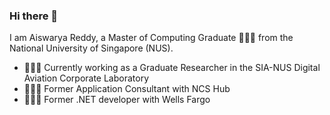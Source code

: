 ### Hi there 👋

I am Aiswarya Reddy, a Master of Computing Graduate 👩🏻‍🎓 from the National University of Singapore (NUS).

- 👩🏻‍💻 Currently working as a Graduate Researcher in the SIA-NUS Digital Aviation Corporate Laboratory
- 🙋🏻‍♀️ Former Application Consultant with NCS Hub
- 🙎🏻‍♀️ Former .NET developer with Wells Fargo

<!--
**aiswaryareddy97/aiswaryareddy97** is a ✨ _special_ ✨ repository because its `README.md` (this file) appears on your GitHub profile.

Here are some ideas to get you started:

- 🔭 I’m currently working on ...
- 🌱 I’m currently learning ...
- 👯 I’m looking to collaborate on ...
- 🤔 I’m looking for help with ...
- 💬 Ask me about ...
- 📫 How to reach me: ...
- 😄 Pronouns: ...
- ⚡ Fun fact: ...
-->
